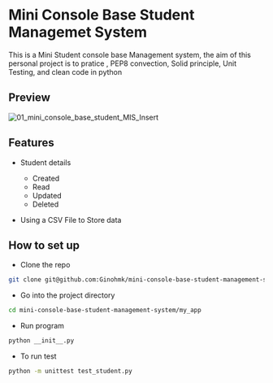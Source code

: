 # Mini Console Base Student Managemet System

This is a Mini Student console base Management system, the aim of this personal project is to pratice , PEP8 convection, Solid principle, Unit Testing, and clean code in python

## Preview

![01_mini_console_base_student_MIS_Insert](https://user-images.githubusercontent.com/58771507/236326775-b0d59dab-3cab-49aa-bf90-082ec1bda4b2.png)

## Features

- Student details

  - Created
  - Read
  - Updated
  - Deleted

- Using a CSV File to Store data

## How to set up

- Clone the repo

```bash
git clone git@github.com:Ginohmk/mini-console-base-student-management-system.git
```

- Go into the project directory

```bash
cd mini-console-base-student-management-system/my_app
```

- Run program

```bash
python __init__.py
```

- To run test

```bash
python -m unittest test_student.py
```
